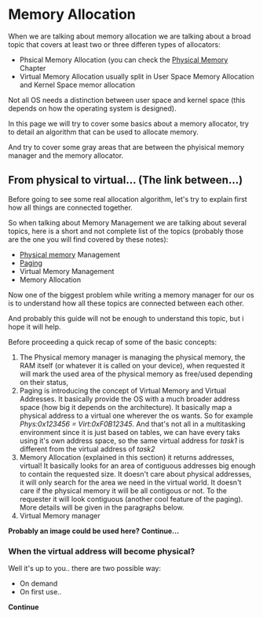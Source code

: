 # Memory Allocation 

When we are talking about memory allocation we are talking about a broad topic that covers at least two or three differen types of allocators: 

* Phsical Memory Allocation (you can check the [Physical Memory](PhysicalMemory.md) Chapter
* Virtual Memory Allocation usually split in User Space Memory Allocation and Kernel Space memor allocation

Not all OS needs a distinction between user space and kernel space (this depends on how the operating system is designed). 

In this page we will try to cover some basics about a memory allocator, try to detail an algorithm that can be used to allocate memory.

And try to cover some gray areas that are between the phyisical memory manager and the memory allocator. 

## From physical to virtual... (The link between...) 

Before going to see some real  allocation algorithm, let's try to explain first how all things are connected together. 

So when talking about Memory Management we are talking about several topics, here is a short and not complete list of the topics
(probably those are the one you will find covered by these notes): 

* [Physical memory](PhysicalMemory.md) Management
* [Paging](Paging.md)
* Virtual Memory Management
* Memory Allocation
 
Now one of the biggest problem while writing a memory manager for our os  is to understand how all these topics are connected between each other.

And probably this guide will not be enough to understand this topic, but i hope it will help. 

Before proceeding a quick recap of some of the basic concepts: 

1. The Physical memory manager is managing the physical memory, the RAM itself (or whatever it is called on your device), when requested it will mark the used area of the physical memory as free/used depending on their status, 
2. Paging is introducing the concept of Virtual Memory and Virtual Addresses. It basically provide the OS with a much broader address space (how big it depends on the architecture). It basically map a physical address to a virtual one wherever the os wants. So for example *Phys:0x123456 = Virt:0xF0B12345*. And that's not all in a multitasking environment since it is just based on tables, we can have every taks using it's own address space, so the same virtual address for *task1* is different from the virtual address of *task2*
3. Memory Allocation (explained in this section) it returns addresses, virtual! It basically looks for an area of contiguous addresses big enough to contain the requested size. It doesn't care about physical addresses, it will only search for the area we need in the virtual world. It doesn't care if the physical memory it will be all contigous or not. To the requester it will look contiguous (another cool feature of the paging). More details will be given in the paragraphs below.
4. Virtual Memory manager 

__Probably an image could be used here?__
__Continue...__

### When the virtual address will become physical?

Well it's up to you.. there are two possible way:

* On demand
* On first use..

__Continue__


